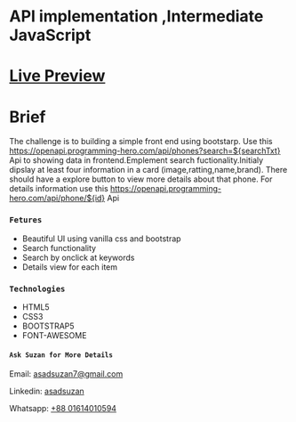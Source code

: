 # API implementation ,Intermediate JavaScript

# [Live Preview](https://your-phone.netlify.app/)

# Brief

The challenge is to building a simple front end using bootstarp. Use this https://openapi.programming-hero.com/api/phones?search=${searchTxt} Api to showing data in frontend.Emplement search fuctionality.Initialy dipslay at least four information in a card (image,ratting,name,brand). There should have a explore button to view more details about that phone. For details information use this https://openapi.programming-hero.com/api/phone/${id} Api

### `Fetures`

- Beautiful UI using vanilla css and bootstrap
- Search functionality
- Search by onclick at keywords
- Details view for each item

### `Technologies`

- HTML5
- CSS3
- BOOTSTRAP5
- FONT-AWESOME

#### `Ask Suzan for More Details`

Email: asadsuzan7@gmail.com

Linkedin: [asadsuzan](https://www.linkedin.com/in/asadsuzan/)

Whatsapp: [+88 01614010594](https://wa.me/message/46YDVA5OUV5RC1)

